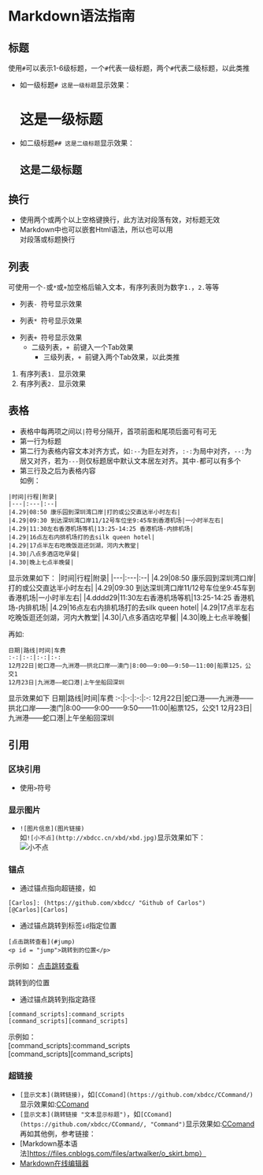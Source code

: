 # Markdown语法指南

## 标题
使用`#`可以表示1-6级标题，一个`#`代表一级标题，两个`#`代表二级标题，以此类推
- 如一级标题`# 这是一级标题`显示效果：
  # 这是一级标题
- 如二级标题`## 这是二级标题`显示效果：
  ## 这是二级标题

## 换行
- 使用两个或两个以上空格键换行，此方法对段落有效，对标题无效
- Markdown中也可以嵌套Html语法，所以也可以用<br>对段落或标题换行

## 列表
可使用一个`-`或`*`或`+`加空格后输入文本，有序列表则为数字`1.`，`2.`等等
- 列表`- `符号显示效果
* 列表`* `符号显示效果
+ 列表`+ `符号显示效果
  + 二级列表，`+ `前键入一个Tab效果
    + 三级列表，`+ `前键入两个Tab效果，以此类推
    
1. 有序列表`1. `显示效果
2. 有序列表`2. `显示效果

## 表格
- 表格中每两项之间以`|`符号分隔开，首项前面和尾项后面可有可无
- 第一行为标题
- 第二行为表格内容文本对齐方式，如`:--`为巨左对齐，`:-:`为局中对齐，`--:`为居又对齐，若为`---`则仅标题居中默认文本居左对齐。其中`-`都可以有多个
- 第三行及之后为表格内容   
如例：
```
|时间|行程|附录|
|---|:---|:--|
|4.29|08:50 康乐园到深圳湾口岸|打的或公交直达半小时左右|
|4.29|09:30 到达深圳湾口岸11/12号车位坐9:45车到香港机场|一小时半左右|
|4.29|11:30左右香港机场等机|13:25-14:25 香港机场-内排机场|
|4.29|16点左右内排机场打的去silk queen hotel|
|4.29|17点半左右吃晚饭逛还剑湖，河内大教堂|
|4.30|八点多酒店吃早餐|
|4.30|晚上七点半晚餐|
```
显示效果如下：
|时间|行程|附录|
|---|:---|:--|
|4.29|08:50 康乐园到深圳湾口岸|打的或公交直达半小时左右|
|4.29|09:30 到达深圳湾口岸11/12号车位坐9:45车到香港机场|一小时半左右|
|4.dddd29|11:30左右香港机场等机|13:25-14:25 香港机场-内排机场|
|4.29|16点左右内排机场打的去silk queen hotel|
|4.29|17点半左右吃晚饭逛还剑湖，河内大教堂|
|4.30|八点多酒店吃早餐|
|4.30|晚上七点半晚餐|

再如:  
```
日期|路线|时间|车费
:-:|:-:|:-:|:-:
12月22日|蛇口港——九洲港——拱北口岸——澳门|8:00——9:00——9:50——11:00|船票125，公交1
12月23日|九洲港——蛇口港|上午坐船回深圳
```

显示效果如下
日期|路线|时间|车费
:-:|:-:|:-:|:-:
12月22日|蛇口港——九洲港——拱北口岸——澳门|8:00——9:00——9:50——11:00|船票125，公交1
12月23日|九洲港——蛇口港|上午坐船回深圳

## 引用
### 区块引用
- 使用`>`符号

### 显示图片
- `![图片信息](图片链接)`  
如`![小不点](http://xbdcc.cn/xbd/xbd.jpg)`显示效果如下：  
![小不点](http://xbdcc.cn/xbd/xbd.jpg)

### 锚点
- 通过锚点指向超链接，如
```
[Carlos]: (https://github.com/xbdcc/ "Github of Carlos")
[@Carlos][Carlos]
```

- 通过锚点跳转到标签`id`指定位置 
```
[点击跳转查看](#jump)
<p id = "jump">跳转到的位置</p>
```
示例如：
[点击跳转查看](#jump)    
<p id = "jump">跳转到的位置</p>

- 通过锚点跳转到指定路径
```
[command_scripts]:command_scripts    
[command_scripts][command_scripts]
```
示例如：   
[command_scripts]:command_scripts    
[command_scripts][command_scripts]

### 超链接
- `[显示文本](跳转链接)`，如`[CComand](https://github.com/xbdcc/CCommand/)`显示效果如:[CComand](https://github.com/xbdcc/CCommand/)    
- `[显示文本](跳转链接 "文本显示标题")`，如`[CComand](https://github.com/xbdcc/CCommand/, "Command")`显示效果如:[CComand](https://github.com/xbdcc/CCommand/ "Command")    
再如其他例，参考链接：  
- [Markdown基本语法]https://files.cnblogs.com/files/artwalker/o_skirt.bmp）
- [Markdown在线编辑器](http://www.mdeditor.com/)
